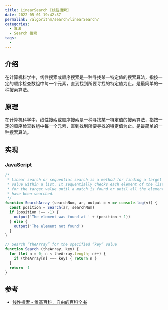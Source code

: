 ```yaml
---
title: LinearSearch [线性搜索]
date: 2022-05-01 19:42:37
permalink: /algorithm/search/linearSearch/
categories:
  - 算法
  - Search 搜索
tags:
  - 
---
```


## 介绍

在计算机科学中，线性搜索或顺序搜索是一种寻找某一特定值的搜索算法，指按一定的顺序检查数组中每一个元素，直到找到所要寻找的特定值为止。是最简单的一种搜索算法。

## 原理

在计算机科学中，线性搜索或顺序搜索是一种寻找某一特定值的搜索算法，指按一定的顺序检查数组中每一个元素，直到找到所要寻找的特定值为止。是最简单的一种搜索算法。

## 实现

### JavaScript

```js
/*
 * Linear search or sequential search is a method for finding a target
 * value within a list. It sequentially checks each element of the list
 * for the target value until a match is found or until all the elements
 * have been searched.
 */
function SearchArray (searchNum, ar, output = v => console.log(v)) {
  const position = Search(ar, searchNum)
  if (position !== -1) {
    output('The element was found at ' + (position + 1))
  } else {
    output('The element not found')
  }
}

// Search “theArray” for the specified “key” value
function Search (theArray, key) {
  for (let n = 0; n < theArray.length; n++) {
    if (theArray[n] === key) { return n }
  }
  return -1
}
```

## 参考

- [线性搜索 - 维基百科，自由的百科全书](https://zh.wikipedia.org/wiki/%E7%BA%BF%E6%80%A7%E6%90%9C%E7%B4%A2)